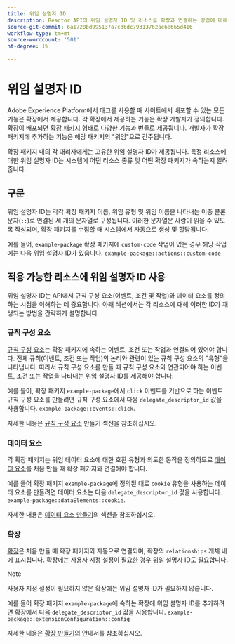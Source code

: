 ```yaml
---
title: 위임 설명자 ID
description: Reactor API의 위임 설명자 ID 및 리소스를 확장과 연결하는 방법에 대해 알아봅니다.
source-git-commit: 6a1728bd995137a7cd6dc79313762ae6e665d416
workflow-type: tm+mt
source-wordcount: '501'
ht-degree: 1%

---
```


# 위임 설명자 ID

Adobe Experience Platform에서 태그를 사용할 때 사이트에서 배포할 수 있는 모든 기능은 확장에서 제공합니다. 각 확장에서 제공하는 기능은 확장 개발자가 정의합니다. 확장이 배포되면 [확장 패키지](../endpoints/extension-packages.md) 형태로 다양한 기능과 번들로 제공됩니다. 개발자가 확장 패키지에 추가하는 기능은 해당 패키지의 &quot;위임&quot;으로 간주됩니다.

확장 패키지 내의 각 대리자에게는 고유한 위임 설명자 ID가 제공됩니다. 특정 리소스에 대한 위임 설명자 ID는 시스템에 어떤 리소스 종류 및 어떤 확장 패키지가 속하는지 알려줍니다.

## 구문

위임 설명자 ID는 각각 확장 패키지 이름, 위임 유형 및 위임 이름을 나타내는 이중 콜론 문자(`::`)로 연결된 세 개의 문자열로 구성됩니다. 이러한 문자열은 사람이 읽을 수 있도록 작성되며, 확장 패키지를 수집할 때 시스템에서 자동으로 생성 및 할당됩니다.

예를 들어, `example-package` 확장 패키지에 `custom-code` 작업이 있는 경우 해당 작업에는 다음 위임 설명자 ID가 있습니다. `example-package::actions::custom-code`

## 적용 가능한 리소스에 위임 설명자 ID 사용

위임 설명자 ID는 API에서 규칙 구성 요소(이벤트, 조건 및 작업)와 데이터 요소를 정의하는 시점을 이해하는 데 중요합니다. 아래 섹션에서는 각 리소스에 대해 이러한 ID가 재생되는 방법을 간략하게 설명합니다.

### 규칙 구성 요소

[규칙 구성 요소](../endpoints/rule-components.md)는 확장 패키지에 속하는 이벤트, 조건 또는 작업과 연결되어 있어야 합니다. 전체 규칙(이벤트, 조건 또는 작업)의 논리와 관련이 있는 규칙 구성 요소의 &quot;유형&quot;을 나타냅니다. 따라서 규칙 구성 요소를 만들 때 규칙 구성 요소와 연관되어야 하는 이벤트, 조건 또는 작업을 나타내는 위임 설명자 ID를 제공해야 합니다.

예를 들어, 확장 패키지 `example-package`에서 `click` 이벤트를 기반으로 하는 이벤트 규칙 구성 요소를 만들려면 규칙 구성 요소에서 다음 `delegate_descriptor_id` 값을 사용합니다. `example-package::events::click`.

자세한 내용은 [규칙 구성 요소](../endpoints/rule-components.md#create) 만들기 섹션을 참조하십시오.

### 데이터 요소

각 확장 패키지는 위임 데이터 요소에 대한 호환 유형과 의도한 동작을 정의하므로 [데이터 요소](../endpoints/data-elements.md)를 처음 만들 때 확장 패키지와 연결해야 합니다.

예를 들어 확장 패키지 `example-package`에 정의된 대로 `cookie` 유형을 사용하는 데이터 요소를 만들려면 데이터 요소는 다음 `delegate_descriptor_id` 값을 사용합니다. `example-package::dataElements::cookie`.

자세한 내용은 [데이터 요소 만들기](../endpoints/data-elements.md#create)의 섹션을 참조하십시오.

### 확장

[확장](../endpoints/extensions.md)은 처음 만들 때 확장 패키지와 자동으로 연결되며, 확장의 `relationships` 개체 내에 표시됩니다. 확장에는 사용자 지정 설정이 필요한 경우 위임 설명자 ID도 필요합니다.

>[!NOTE]
>
>사용자 지정 설정이 필요하지 않은 확장에는 위임 설명자 ID가 필요하지 않습니다.

예를 들어 확장 패키지 `example-package`에 속하는 확장에 위임 설명자 ID를 추가하려면 확장에서 다음 `delegate_descriptor_id` 값을 사용합니다. `example-package::extensionConfiguration::config`

자세한 내용은 [확장 만들기](../endpoints/extensions.md#create)의 안내서를 참조하십시오.